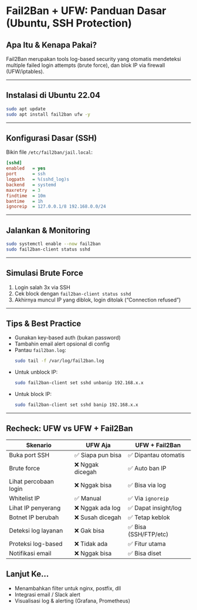 # Fail2Ban + UFW: Panduan Dasar (Ubuntu, SSH Protection)

## Apa Itu & Kenapa Pakai?

Fail2Ban merupakan tools log-based security yang otomatis mendeteksi multiple failed login attempts (brute force), dan blok IP via firewall (UFW/iptables).

---

## Instalasi di Ubuntu 22.04

```bash
sudo apt update
sudo apt install fail2ban ufw -y
```

---

## Konfigurasi Dasar (SSH)

Bikin file `/etc/fail2ban/jail.local`:

```ini
[sshd]
enabled   = yes
port      = ssh
logpath   = %(sshd_log)s
backend   = systemd
maxretry  = 3
findtime  = 10m
bantime   = 1h
ignoreip  = 127.0.0.1/8 192.168.0.0/24
```

---

## Jalankan & Monitoring

```bash
sudo systemctl enable --now fail2ban
sudo fail2ban-client status sshd
```

---

## Simulasi Brute Force

1. Login salah 3x via SSH
2. Cek block dengan `fail2ban-client status sshd`
3. Akhirnya muncul IP yang diblok, login ditolak (“Connection refused”)

---

## Tips & Best Practice

- Gunakan key-based auth (bukan password)
- Tambahin email alert opsional di config
- Pantau `fail2ban.log`:
  ```bash
  sudo tail -f /var/log/fail2ban.log
  ```
- Untuk unblock IP:
  ```bash
  sudo fail2ban-client set sshd unbanip 192.168.x.x
  ```
- Untuk block IP:
  ```bash
  sudo fail2ban-client set sshd banip 192.168.x.x
  ```

---

## Recheck: UFW vs UFW + Fail2Ban

| Skenario              | UFW Aja           | UFW + Fail2Ban        |
| --------------------- | ----------------- | --------------------- |
| Buka port SSH         | ✅ Siapa pun bisa | ✅ Dipantau otomatis  |
| Brute force           | ❌ Nggak dicegah  | ✅ Auto ban IP        |
| Lihat percobaan login | ❌ Nggak bisa     | ✅ Bisa via log       |
| Whitelist IP          | ✅ Manual         | ✅ Via `ignoreip`     |
| Lihat IP penyerang    | ❌ Nggak ada log  | ✅ Dapat insight/log  |
| Botnet IP berubah     | ❌ Susah dicegah  | ✅ Tetap keblok       |
| Deteksi log layanan   | ❌ Gak bisa       | ✅ Bisa (SSH/FTP/etc) |
| Proteksi log-based    | ❌ Tidak ada      | ✅ Fitur utama        |
| Notifikasi email      | ❌ Nggak bisa     | ✅ Bisa diset         |

## Lanjut Ke…

- Menambahkan filter untuk nginx, postfix, dll
- Integrasi email / Slack alert
- Visualisasi log & alerting (Grafana, Prometheus)
